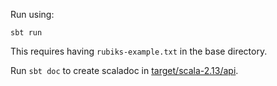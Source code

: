 Run using:
```shell
sbt run
```
This requires having `rubiks-example.txt` in the base directory.

Run `sbt doc` to create scaladoc in [target/scala-2.13/api](target/scala-2.13/api/).

